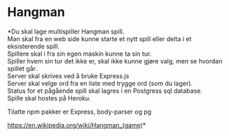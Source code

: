 # Hangman

*Du skal lage multispiller Hangman spill.   
Man skal fra en web side kunne starte et nytt spill eller delta i et eksisterende spill.   
Spillere skal i fra sin egen maskin kunne ta sin tur.   
Spiller hvem sin tur det ikke er, skal ikke kunne gjøre valg, men se hvordan spillet går.    
Server skal skrives ved å bruke Express.js   
Server skal velge ord fra en liste med trygge ord (som du lager).   
Status for et pågående spill skal lagres i en Postgress sql database.   
Spille skal hostes på Heroku.   
   
Tilatte npm pakker er Express, body-parser og pg
   
https://en.wikipedia.org/wiki/Hangman_(game)*